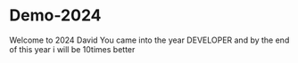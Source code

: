 # Demo-2024

Welcome to 2024 David You came into the year  DEVELOPER and by the end of this year i will be 10times better 
